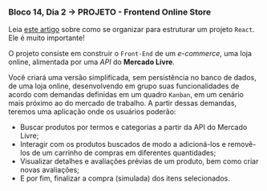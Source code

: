 ### Bloco 14, Dia 2 -> PROJETO - Frontend Online Store

Leia [este artigo](https://pt-br.reactjs.org/docs/thinking-in-react.html) sobre como se organizar para estruturar um projeto `React`. Ele é muito importante!

O projeto consiste em construir o `Front-End` de um _e-commerce_, uma loja online, alimentada por uma _API_ do **Mercado Livre**.

Você criará uma versão simplificada, sem persistência no banco de dados, de uma loja online, desenvolvendo em grupo suas funcionalidades de acordo com demandas definidas em um quadro `Kanban`, em um cenário mais próximo ao do mercado de trabalho. A partir dessas demandas, teremos uma aplicação onde os usuários poderão:

 - Buscar produtos por termos e categorias a partir da API do Mercado Livre;
 - Interagir com os produtos buscados de modo a adicioná-los e removê-los de um carrinho de compras em diferentes quantidades;
 - Visualizar detalhes e avaliações prévias de um produto, bem como criar novas avaliações;
 - E por fim, finalizar a compra (simulada) dos itens selecionados.
